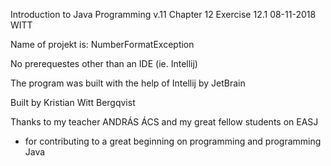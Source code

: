 Introduction to Java Programming v.11 
Chapter 12
Exercise 12.1
08-11-2018
WITT

Name of projekt is: NumberFormatException

No prerequestes other than an IDE (ie. Intellij)

The program was built with the help of Intellij by JetBrain

Built by Kristian Witt Bergqvist

Thanks to my teacher ANDRÁS ÁCS and my great fellow students on EASJ
- for contributing to a great beginning on programming and programming Java
